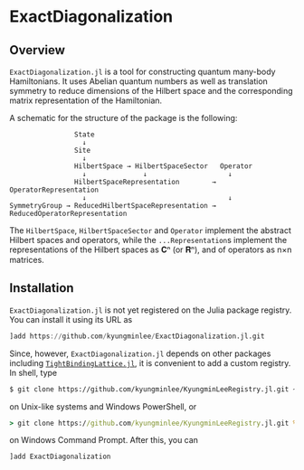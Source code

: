 # ExactDiagonalization

## Overview

`ExactDiagonalization.jl` is a tool for constructing quantum many-body Hamiltonians.
It uses Abelian quantum numbers as well as translation symmetry to reduce dimensions
of the Hilbert space and the corresponding matrix representation of the Hamiltonian.

A schematic for the structure of the package is the following:
```
                State
                  ↓
                Site
                  ↓
                HilbertSpace → HilbertSpaceSector   Operator
                  ↓              ↓                    ↓
                HilbertSpaceRepresentation        → OperatorRepresentation
                  ↓                                   ↓
SymmetryGroup → ReducedHilbertSpaceRepresentation → ReducedOperatorRepresentation
```

The `HilbertSpace`, `HilbertSpaceSector` and `Operator` implement the abstract
Hilbert spaces and operators, while the `...Representation`s implement the representations
of the Hilbert spaces as 𝐂ⁿ (or 𝐑ⁿ), and of operators as n×n matrices.

## Installation

`ExactDiagonalization.jl` is not yet registered on the Julia package registry. You
can install it using its URL as
```julia
]add https://github.com/kyungminlee/ExactDiagonalization.jl.git
```
Since, however, `ExactDiagonalization.jl` depends on other packages including [`TightBindingLattice.jl`](https://github.com/kyungminlee/TightBindingLattice.jl), it is convenient to add a custom registry.
In shell, type
```sh
$ git clone https://github.com/kyungminlee/KyungminLeeRegistry.jl.git ~/.julia/registries/KyungminLeeRegistry
```
on Unix-like systems and Windows PowerShell, or
```cmd
> git clone https://github.com/kyungminlee/KyungminLeeRegistry.jl.git %USERPROFILE%\.julia\registries\KyungminLeeRegistry
```
on Windows Command Prompt. After this, you can
```julia
]add ExactDiagonalization
```
